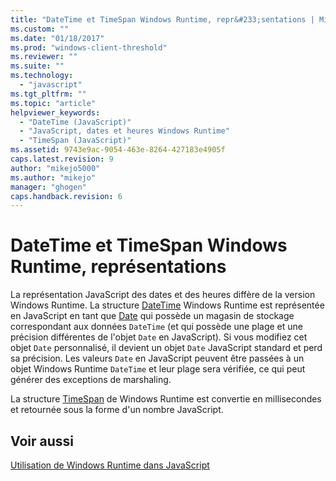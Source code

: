 ```yaml
---
title: "DateTime et TimeSpan Windows Runtime, repr&#233;sentations | Microsoft Docs"
ms.custom: ""
ms.date: "01/18/2017"
ms.prod: "windows-client-threshold"
ms.reviewer: ""
ms.suite: ""
ms.technology: 
  - "javascript"
ms.tgt_pltfrm: ""
ms.topic: "article"
helpviewer_keywords: 
  - "DateTime (JavaScript)"
  - "JavaScript, dates et heures Windows Runtime"
  - "TimeSpan (JavaScript)"
ms.assetid: 9743e9ac-9054-463e-8264-427183e4905f
caps.latest.revision: 9
author: "mikejo5000"
ms.author: "mikejo"
manager: "ghogen"
caps.handback.revision: 6
---
```

# DateTime et TimeSpan Windows Runtime, repr&#233;sentations
La représentation JavaScript des dates et des heures diffère de la version Windows Runtime.  La structure [DateTime](http://msdn.microsoft.com/library/windows/apps/windows.foundation.datetime.aspx) Windows Runtime est représentée en JavaScript en tant que [Date](../javascript/reference/date-object-javascript.md) qui possède un magasin de stockage correspondant aux données `DateTime` \(et qui possède une plage et une précision différentes de l'objet `Date` en JavaScript\).  Si vous modifiez cet objet `Date` personnalisé, il devient un objet `Date` JavaScript standard et perd sa précision.  Les valeurs `Date` en JavaScript peuvent être passées à un objet Windows Runtime `DateTime` et leur plage sera vérifiée, ce qui peut générer des exceptions de marshaling.  
  
 La structure [TimeSpan](http://msdn.microsoft.com/fr-fr/c5defb66-819c-4796-85b5-07ed249a5d86) de Windows Runtime est convertie en millisecondes et retournée sous la forme d'un nombre JavaScript.  
  
## Voir aussi  
 [Utilisation de Windows Runtime dans JavaScript](../jswinrt/using-the-windows-runtime-in-javascript.md)